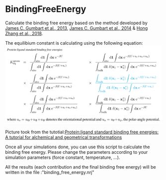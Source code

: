 # BindingFreeEnergy

Calculate the binding free energy based on the method developed by [James C. Gumbart et al., 2013](https://doi.org/10.1021/ct400273t), [James C. Gumbart et al., 2014](https://pubs.acs.org/doi/10.1021/ct3008099) & [Hong Zhang et al., 2018](https://www.mdpi.com/1420-3049/23/2/228).

The equilibium constant is calculating using the following equation:
![](equations.png "output" )

Picture took from the tutotial:[Protein:ligand standard binding free energies: A tutorial for alchemical and geometrical transformations](https://www.ks.uiuc.edu/Training/Tutorials/namd/PLB/tutorial-protein-ligand.pdf)


Once all your simulations done, you can use this script to calculate the binding free energy. Please change the parameters according to your simulation parameters (force constant, temperature, ...).


All the results (each contribution and the final binding free energy) will be written in the file :"binding_free_energy.nrj"
